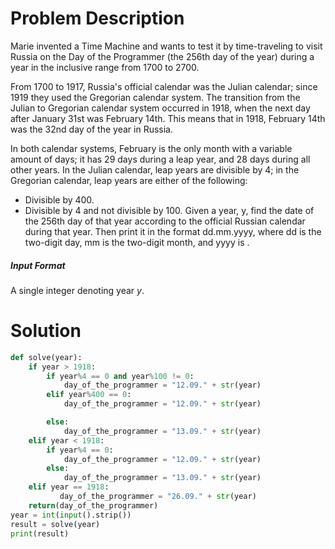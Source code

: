 # Problem Description

Marie invented a Time Machine and wants to test it by time-traveling to visit Russia on the Day of the Programmer (the 256th day of the year) during a year in the inclusive range from 1700 to 2700.

From 1700 to 1917, Russia's official calendar was the Julian calendar; since 1919 they used the Gregorian calendar system. The transition from the Julian to Gregorian calendar system occurred in 1918, when the next day after January 31st was February 14th. This means that in 1918, February 14th was the 32nd day of the year in Russia.

In both calendar systems, February is the only month with a variable amount of days; it has 29 days during a leap year, and 28 days during all other years. In the Julian calendar, leap years are divisible by 4; in the Gregorian calendar, leap years are either of the following:

- Divisible by 400.
- Divisible by 4 and not divisible by 100.
Given a year, y, find the date of the 256th day of that year according to the official Russian calendar during that year. Then print it in the format dd.mm.yyyy, where dd is the two-digit day, mm is the two-digit month, and yyyy is .

##### Input Format

A single integer denoting year _y_.


# Solution
```python
def solve(year):
    if year > 1918:
        if year%4 == 0 and year%100 != 0:
            day_of_the_programmer = "12.09." + str(year)
        elif year%400 == 0:
            day_of_the_programmer = "12.09." + str(year)

        else: 
            day_of_the_programmer = "13.09." + str(year)
    elif year < 1918:
        if year%4 == 0: 
            day_of_the_programmer = "12.09." + str(year)
        else: 
            day_of_the_programmer = "13.09." + str(year)
    elif year == 1918:
           day_of_the_programmer = "26.09." + str(year)
    return(day_of_the_programmer)
year = int(input().strip())
result = solve(year)
print(result)
```
